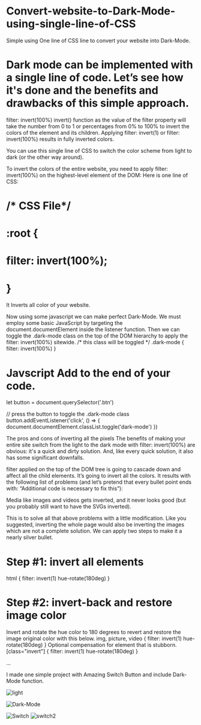 # Convert-website-to-Dark-Mode-using-single-line-of-CSS

Simple using One line of CSS line to convert your website into Dark-Mode.
# Dark mode can be implemented with a single line of code. Let’s see how it's done and the benefits and drawbacks of this simple approach.

filter: invert(100%)
invert() function as the value of the filter property will take the number from 0 to 1 or percentages from 0% to 100% to invert the colors of the element and its children. Applying filter: invert(1) or filter: invert(100%) results in fully inverted colors.

You can use this single line of CSS to switch the color scheme from light to dark (or the other way around).

To invert the colors of the entire website, you need to apply filter: invert(100%) on the highest-level element of the DOM:
Here is one line of CSS:

# /* CSS File*/
# :root {
# filter: invert(100%);
# }

It Inverts all color of your website.

Now using some javascript we can make perfect Dark-Mode.
We must employ some basic JavaScript by targeting the document.documentElement inside the listener function. Then we can toggle the .dark-mode class on the top of the DOM hierarchy to apply the filter: invert(100%) sitewide.
/* this class will be toggled */
.dark-mode {
  filter: invert(100%)
}

# Javscript Add to the end of your code.

let button = document.querySelector('.btn')

 // press the button to toggle the .dark-mode class
button.addEventListener('click', () => {
  document.documentElement.classList.toggle('dark-mode')
})

The pros and cons of inverting all the pixels
The benefits of making your entire site switch from the light to the dark mode with filter: invert(100%) are obvious: it's a quick and dirty solution. And, like every quick solution, it also has some significant downfalls.

filter applied on the top of the DOM tree is going to cascade down and affect all the child elements. It’s going to invert all the colors. It results with the following list of problems (and let’s pretend that every bullet point ends with: “Additional code is necessary to fix this”):

Media like images and videos gets inverted, and it never looks good (but you probably still want to have the SVGs inverted).


This is to solve all that above problems with a little modification. Like you suggested, inverting the whole page would also be inverting the images which are not a complete solution. We can apply two steps to make it a nearly silver bullet.

# Step #1: invert all elements
html {
  filter: invert(1) hue-rotate(180deg)
}
# Step #2: invert-back and restore image color

Invert and rotate the hue color to 180 degrees to revert and restore the image original color with this below.
img, picture, video {
  filter: invert(1) hue-rotate(180deg)
}
Optional compensation for element that is stubborn.
[class="invert"] {
  filter: invert(1) hue-rotate(180deg)
}
<div class="invert">
  ...
</div>

I made one simple project with Amazing Switch Button and include Dark-Mode function.

![light](https://user-images.githubusercontent.com/47736398/94258629-beaea200-ff4a-11ea-82f7-5f96b4c7cbb9.JPG)

![Dark-Mode](https://user-images.githubusercontent.com/47736398/94258649-c5d5b000-ff4a-11ea-907e-bc9112573f66.JPG)


![Switch](https://user-images.githubusercontent.com/47736398/94258737-f0c00400-ff4a-11ea-87f0-edea3664af9b.JPG)
![switch2](https://user-images.githubusercontent.com/47736398/94258739-f1f13100-ff4a-11ea-8f89-e6de9614ba6d.JPG)
